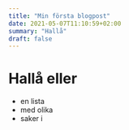 ```yaml
---
title: "Min första blogpost"
date: 2021-05-07T11:10:59+02:00
summary: "Hallå"
draft: false
---
```


# Hallå eller

* en lista
* med olika 
* saker i